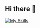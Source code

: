 ## Hi there 👋

[![My Skills](https://skillicons.dev/icons?i=cpp,cs,dotnet,unity,arduino,raspberrypi&perline=3)](https://skillicons.dev)
